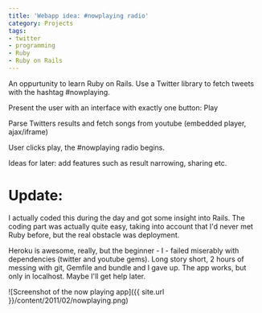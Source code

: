 ```yaml
---
title: 'Webapp idea: #nowplaying radio'
category: Projects
tags:
- twitter
- programming
- Ruby
- Ruby on Rails
---
```


An oppurtunity to learn Ruby on Rails. Use a Twitter library to fetch tweets with the hashtag #nowplaying.

Present the user with an interface with exactly one button: Play

Parse Twitters results and fetch songs from youtube (embedded player, ajax/iframe)

User clicks play, the #nowplaying radio begins.

Ideas for later: add features such as result narrowing, sharing etc.

# Update:

I actually coded this during the day and got some insight into Rails. The coding part was actually quite easy, taking into account that I&#039;d never met Ruby before, but the real obstacle was deployment.

Heroku is awesome, really, but the beginner - I - failed miserably with dependencies (twitter and youtube gems). Long story short, 2 hours of messing with git, Gemfile and bundle and I gave up. The app works, but only in localhost. Maybe I&#039;ll get help later.

![Screenshot of the now playing app]({{ site.url }}/content/2011/02/nowplaying.png)